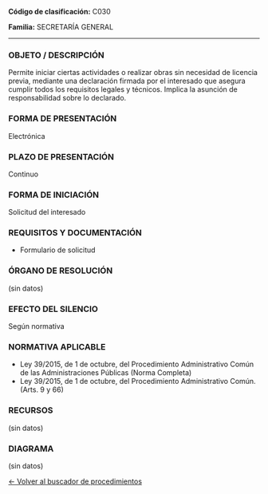 
**Código de clasificación:** C030

**Familia:** SECRETARÍA GENERAL

---

### OBJETO / DESCRIPCIÓN

Permite iniciar ciertas actividades o realizar obras sin necesidad de licencia previa, mediante una declaración firmada por el interesado que asegura cumplir todos los requisitos legales y técnicos. Implica la asunción de responsabilidad sobre lo declarado.

### FORMA DE PRESENTACIÓN

Electrónica

### PLAZO DE PRESENTACIÓN

Continuo

### FORMA DE INICIACIÓN

Solicitud del interesado

### REQUISITOS Y DOCUMENTACIÓN

- Formulario de solicitud

### ÓRGANO DE RESOLUCIÓN

(sin datos)

### EFECTO DEL SILENCIO

Según normativa

### NORMATIVA APLICABLE

- Ley 39/2015, de 1 de octubre, del Procedimiento Administrativo Común de las Administraciones Públicas (Norma Completa)
- Ley 39/2015, de 1 de octubre, del Procedimiento Administrativo Común. (Arts. 9 y 66)

### RECURSOS

(sin datos)

### DIAGRAMA

(sin datos)

[← Volver al buscador de procedimientos](../buscador.md)